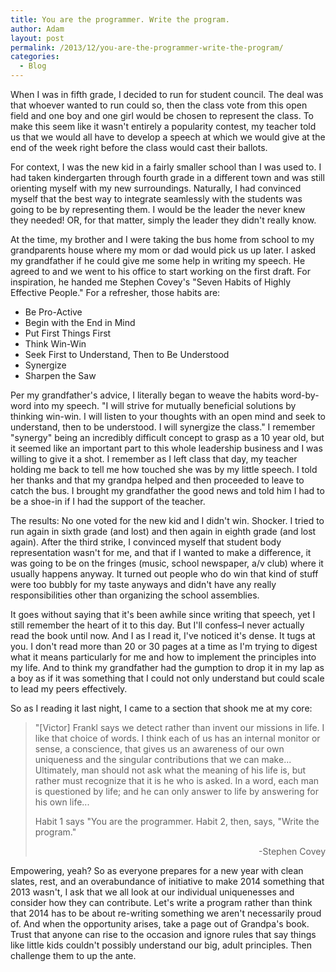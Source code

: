 ```yaml
---
title: You are the programmer. Write the program.
author: Adam
layout: post
permalink: /2013/12/you-are-the-programmer-write-the-program/
categories:
  - Blog
---
```

When I was in fifth grade, I decided to run for student council. The deal was that whoever wanted to run could so, then the class vote from this open field and one boy and one girl would be chosen to represent the class. To make this seem like it wasn't entirely a popularity contest, my teacher told us that we would all have to develop a speech at which we would give at the end of the week right before the class would cast their ballots.

For context, I was the new kid in a fairly smaller school than I was used to. I had taken kindergarten through fourth grade in a different town and was still orienting myself with my new surroundings. Naturally, I had convinced myself that the best way to integrate seamlessly with the students was going to be by representing them. I would be the leader the never knew they needed! OR, for that matter, simply the leader they didn't really know.

At the time, my brother and I were taking the bus home from school to my grandparents house where my mom or dad would pick us up later. I asked my grandfather if he could give me some help in writing my speech. He agreed to and we went to his office to start working on the first draft. For inspiration, he handed me Stephen Covey's "Seven Habits of Highly Effective People." For a refresher, those habits are:

  * Be Pro-Active
  * Begin with the End in Mind
  * Put First Things First
  * Think Win-Win
  * Seek First to Understand, Then to Be Understood
  * Synergize
  * Sharpen the Saw

Per my grandfather's advice, I literally began to weave the habits word-by-word into my speech. "I will strive for mutually beneficial solutions by thinking win-win. I will listen to your thoughts with an open mind and seek to understand, then to be understood. I will synergize the class." I remember "synergy" being an incredibly difficult concept to grasp as a 10 year old, but it seemed like an important part to this whole leadership business and I was willing to give it a shot. I remember as I left class that day, my teacher holding me back to tell me how touched she was by my little speech. I told her thanks and that my grandpa helped and then proceeded to leave to catch the bus. I brought my grandfather the good news and told him I had to be a shoe-in if I had the support of the teacher.

The results: No one voted for the new kid and I didn't win. Shocker. I tried to run again in sixth grade (and lost) and then again in eighth grade (and lost again). After the third strike, I convinced myself that student body representation wasn't for me, and that if I wanted to make a difference, it was going to be on the fringes (music, school newspaper, a/v club) where it usually happens anyway. It turned out people who do win that kind of stuff were too bubbly for my taste anyways and didn't have any really responsibilities other than organizing the school assemblies.

It goes without saying that it's been awhile since writing that speech, yet I still remember the heart of it to this day. But I'll confess–I never actually read the book until now. And I as I read it, I've noticed it's dense. It tugs at you. I don't read more than 20 or 30 pages at a time as I'm trying to digest what it means particularly for me and how to implement the principles into my life. And to think my grandfather had the gumption to drop it in my lap as a boy as if it was something that I could not only understand but could scale to lead my peers effectively.

So as I reading it last night, I came to a section that shook me at my core:

> "[Victor] Frankl says we detect rather than invent our missions in life. I like that choice of words. I think each of us has an internal monitor or sense, a conscience, that gives us an awareness of our own uniqueness and the singular contributions that we can make... Ultimately, man should not ask what the meaning of his life is, but rather must recognize that it is he who is asked. In a word, each man is questioned by life; and he can only answer to life by answering for his own life...
>
> Habit 1 says "You are the programmer. Habit 2, then, says, "Write the program."
>
> <p style="text-align: right;">
>   -Stephen Covey
> </p>

Empowering, yeah? So as everyone prepares for a new year with clean slates, rest, and an overabundance of initiative to make 2014 something that 2013 wasn't, I ask that we all look at our individual uniquenesses and consider how they can contribute. Let's write a program rather than think that 2014 has to be about re-writing something we aren't necessarily proud of. And when the opportunity arises, take a page out of Grandpa's book. Trust that anyone can rise to the occasion and ignore rules that say things like little kids couldn't possibly understand our big, adult principles. Then challenge them to up the ante.
